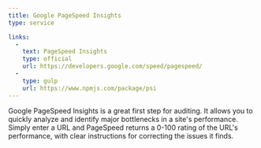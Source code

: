 ```yaml
---
title: Google PageSpeed Insights
type: service

links:
  -
    text: PageSpeed Insights
    type: official
    url: https://developers.google.com/speed/pagespeed/
  -
    type: gulp
    url: https://www.npmjs.com/package/psi
---
```


Google PageSpeed Insights is a great first step for auditing. It allows you to quickly analyze and identify major bottlenecks in a site's performance. Simply enter a URL and PageSpeed returns a 0-100 rating of the URL's performance, with clear instructions for correcting the issues it finds.

